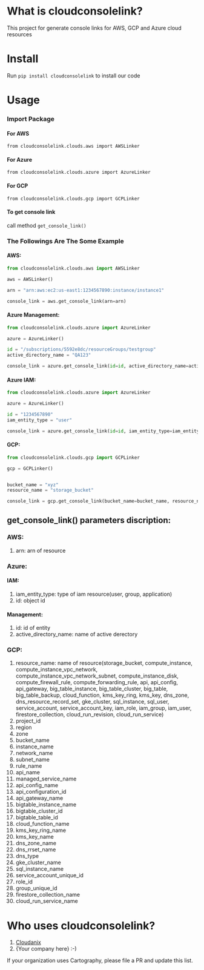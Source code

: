 # What is cloudconsolelink?
This project for generate console links for AWS, GCP and Azure cloud resources

# Install
Run ```pip install cloudconsolelink``` to install our code

# Usage

### Import Package

#### For AWS
```from cloudconsolelink.clouds.aws import AWSLinker```

#### For Azure
```from cloudconsolelink.clouds.azure import AzureLinker```

#### For GCP
```from cloudconsolelink.clouds.gcp import GCPLinker```

#### To get console link
call method ```get_console_link()```


### The Followings Are The Some Example
#### AWS:
```python
from cloudconsolelink.clouds.aws import AWSLinker

aws = AWSLinker()

arn = "arn:aws:ec2:us-east1:1234567890:instance/instance1"

console_link = aws.get_console_link(arn=arn)
```

#### Azure Management:
  ```python
from cloudconsolelink.clouds.azure import AzureLinker

azure = AzureLinker()

id = "/subscriptions/5592e8dc/resourceGroups/testgroup"
active_directory_name = "QA123"

console_link = azure.get_console_link(id=id, active_directory_name=active_directory_name)
  ```


#### Azure IAM:
```python
from cloudconsolelink.clouds.azure import AzureLinker

azure = AzureLinker()

id = "1234567890"
iam_entity_type = "user"

console_link = azure.get_console_link(id=id, iam_entity_type=iam_entity_type)
```

#### GCP:
  ```python
from cloudconsolelink.clouds.gcp import GCPLinker

gcp = GCPLinker()


bucket_name = "xyz"
resource_name = "storage_bucket"

console_link = gcp.get_console_link(bucket_name=bucket_name, resource_name=resource_name)
  ```

## get_console_link() parameters discription:

### AWS:
  1) arn: arn of resource

### Azure:
#### IAM:
  1) iam_entity_type: type of iam resource(user, group, application)
  2) id: object id

#### Management:
  1) id: id of entity
  2) active_directory_name: name of active derectory

### GCP:
  1) resource_name: name of resource(storage_bucket, compute_instance, compute_instance_vpc_network, compute_instance_vpc_network_subnet, compute_instance_disk, compute_firewall_rule, compute_forwarding_rule, api, api_config, api_gateway, big_table_instance, big_table_cluster, big_table, big_table_backup, cloud_function, kms_key_ring, kms_key, dns_zone, dns_resource_record_set, gke_cluster, sql_instance, sql_user, service_account, service_account_key, iam_role, iam_group, iam_user, firestore_collection, cloud_run_revision, cloud_run_service)
  2) project_id
  3) region
  4) zone
  5) bucket_name
  6) instance_name
  7) network_name
  8) subnet_name
  9) rule_name
  10) api_name
  11) managed_service_name
  12) api_config_name
  13) api_configuration_id
  14) api_gateway_name
  15) bigtable_instance_name
  16) bigtable_cluster_id
  17) bigtable_table_id
  18) cloud_function_name
  19) kms_key_ring_name
  20) kms_key_name
  22) dns_zone_name
  23) dns_rrset_name
  24) dns_type
  25) gke_cluster_name
  26) sql_instance_name
  27) service_account_unique_id
  28) role_id
  29) group_unique_id
  31) firestore_collection_name
  32) cloud_run_service_name


# Who uses cloudconsolelink?
1. [Cloudanix](https://www.cloudanix.com/)
1. {Your company here} :-)

If your organization uses Cartography, please file a PR and update this list.
